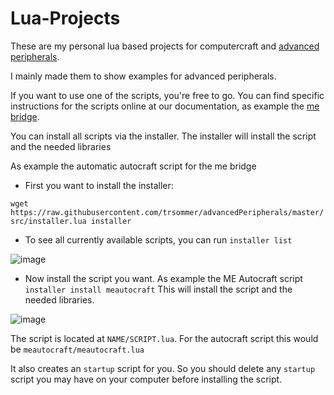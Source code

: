 # Lua-Projects

These are my personal lua based projects for computercraft and [advanced peripherals](https://github.com/SirEndii/AdvancedPeripherals).

I mainly made them to show examples for advanced peripherals. 

If you want to use one of the scripts, you're free to go.
You can find specific instructions for the scripts online at our documentation, as example the [me bridge](https://docs.intelligence-modding.de/1.16/peripherals/me_bridge/).

You can install all scripts via the installer. The installer will install the script and the needed libraries

As example the automatic autocraft script for the me bridge

- First you want to install the installer:

`wget https://raw.githubusercontent.com/trsommer/advancedPeripherals/master/src/installer.lua installer`

- To see all currently available scripts, you can run `installer list`

![image](https://user-images.githubusercontent.com/67484093/208305492-a1a357c1-a954-491f-beab-44c49d3101a1.png)

- Now install the script you want. As example the ME Autocraft script `installer install meautocraft` This will install the script and the needed libraries.

![image](https://user-images.githubusercontent.com/67484093/208305656-956254f0-c82b-4f6a-8e15-dd0da9fc0f11.png)

The script is located at `NAME/SCRIPT.lua`. For the autocraft script this would be `meautocraft/meautocraft.lua`

It also creates an `startup` script for you. So you should delete any `startup` script you may have on your computer before installing the script.
